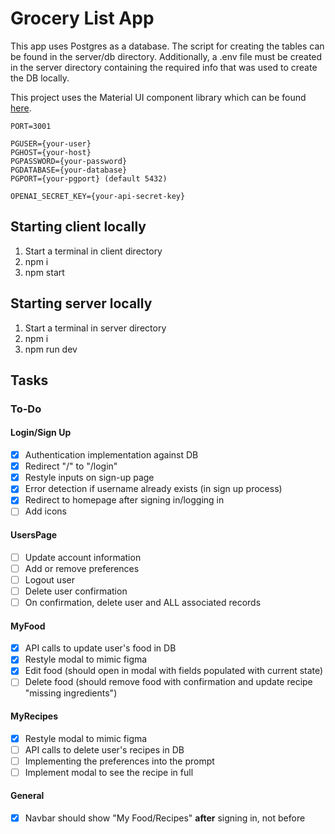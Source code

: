 # Grocery List App
This app uses Postgres as a database. The script for creating the tables can be found in the server/db directory. Additionally, a .env file must be created in the server directory containing the required info that was used to create the DB locally.

This project uses the Material UI component library which can be found [here](https://mui.com/material-ui/getting-started/overview/).

```
PORT=3001

PGUSER={your-user}
PGHOST={your-host}
PGPASSWORD={your-password}
PGDATABASE={your-database}
PGPORT={your-pgport} (default 5432)

OPENAI_SECRET_KEY={your-api-secret-key}
```

## Starting client locally
1. Start a terminal in client directory
2. npm i
3. npm start
## Starting server locally
1. Start a terminal in server directory
2. npm i
3. npm run dev

## Tasks
### To-Do
#### Login/Sign Up
- [x] Authentication implementation against DB
- [x] Redirect "/" to "/login"
- [x] Restyle inputs on sign-up page
- [x] Error detection if username already exists (in sign up process)
- [x] Redirect to homepage after signing in/logging in
- [ ] Add icons

#### UsersPage
- [ ] Update account information
- [ ] Add or remove preferences
- [ ] Logout user
- [ ] Delete user confirmation
- [ ] On confirmation, delete user and ALL associated records

#### MyFood
- [x] API calls to update user's food in DB
- [x] Restyle modal to mimic figma
- [x] Edit food (should open in modal with fields populated with current state)
- [ ] Delete food (should remove food with confirmation and update recipe "missing ingredients")

#### MyRecipes
- [x] Restyle modal to mimic figma
- [ ] API calls to delete user's recipes in DB
- [ ] Implementing the preferences into the prompt
- [ ] Implement modal to see the recipe in full

#### General
- [x] Navbar should show "My Food/Recipes" **after** signing in, not before
